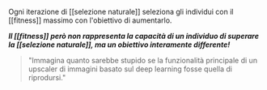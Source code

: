 Ogni iterazione di [[selezione naturale]] seleziona gli individui con il [[fitness]] massimo con l'obiettivo di aumentarlo.

***Il [[fitness]] però non rappresenta la capacità di un individuo di superare la [[selezione naturale]], ma un obiettivo interamente differente!***

> "Immagina quanto sarebbe stupido se la funzionalità principale di un upscaler di immagini basato sul deep learning fosse quella di riprodursi."